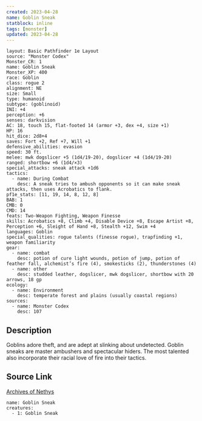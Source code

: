 ```yaml
---
created: 2023-04-28
name: Goblin Sneak
statblock: inline
tags: [monster]
updated: 2023-04-28
---
```

```statblock
layout: Basic Pathfinder 1e Layout
source: "Monster Codex"
Monster_CR: 1
name: Goblin Sneak
Monster_XP: 400
race: Goblin
class: rogue 2
alignment: NE
size: Small
type: humanoid
subtype: (goblinoid)
INI: +4
perception: +6
senses: darkvision
AC: 18, touch 15, flat-footed 14 (armor +3, dex +4, size +1)
HP: 16
hit_dice: 2d8+4
saves: Fort +2, Ref +7, Will +1
defensive_abilities: evasion
speed: 30 ft.
melee: mwk dogslicer +5 (1d4/19-20), dogslicer +4 (1d4/19-20)
ranged: shortbow +6 (1d4/×3)
special_attacks: sneak attack +1d6
tactics:
  - name: During Combat
    desc: A sneak tries to ambush opponents so it can make sneak attacks, then uses Acrobatics to flank.
pf1e_stats: [11, 19, 14, 8, 12, 8]
BAB: 1
CMB: 0
CMD: 14
feats: Two-Weapon Fighting, Weapon Finesse
skills: Acrobatics +8, Climb +4, Disable Device +8, Escape Artist +8, Perception +6, Sleight of Hand +8, Stealth +12, Swim +4
languages: Goblin
special_qualities: rogue talents (finesse rogue), trapfinding +1, weapon familiarity
gear:
  - name: combat
    desc: potion of cure light wounds, potion of jump, potion of feather fall, alchemist’s fire (4), smokesticks (2), thunderstones (4)
  - name: other
    desc: studded leather, dogslicer, mwk dogslicer, shortbow with 20 arrows, 18 gp
ecology:
  - name: Environment
    desc: temperate forest and plains (usually coastal regions)
sources:
  - name: Monster Codex
    desc: 107
```
## Description
Goblins adore theft, and are adept at slinking about undetected. Goblin sneaks are master ambushers and spectacular hiders. The most talented also incorporate their racial love of fire into their tactics.
## Source Link
[Archives of Nethys](https://aonprd.com/MonsterDisplay.aspx?ItemName=Goblin%20Sneak)
```encounter-table
name: Goblin Sneak
creatures:
  - 1: Goblin Sneak
```
